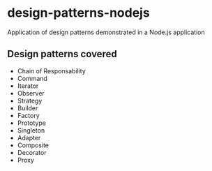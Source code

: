 # design-patterns-nodejs
Application of design patterns demonstrated in a Node.js application

## Design patterns covered

- Chain of Responsability
- Command
- Iterator
- Observer
- Strategy
- Builder
- Factory
- Prototype
- Singleton
- Adapter
- Composite
- Decorator
- Proxy
